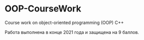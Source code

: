 # OOP-CourseWork
Course work on object-oriented programming (OOP) C++

Работа выполнена в конце 2021 года и защищена на 9 баллов.
